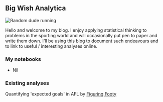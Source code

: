 ## Big Wish Analytica
![Random dude running](https://www.google.com/url?sa=i&url=https%3A%2F%2Fwww.datanami.com%2F2019%2F03%2F27%2Fwhen-citizen-data-science-meets-basketball-analytics%2F&psig=AOvVaw10m8fd5bG7YoHR9MvE0NVh&ust=1580562520658000&source=images&cd=vfe&ved=0CAIQjRxqFwoTCOjb6rP0recCFQAAAAAdAAAAABAN)

Hello and welcome to my blog. I enjoy applying statistical thinking to problems in the sporting world and will occasionally put pen to paper and write them down. I'll be using this blog to document such  endeavours and to link to useful / interesting analyses online. 

### My notebooks
 - Nil

### Existing analyses
Quantifying 'expected goals' in AFL by [Figuring Footy](https://figuringfooty.com/2016/06/29/goal-kicking-accuracy-maps-expscore/)
